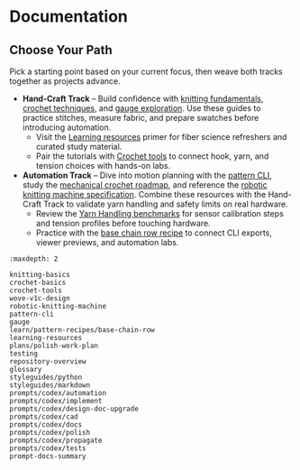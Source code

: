# Documentation

## Choose Your Path

Pick a starting point based on your current focus, then weave both tracks together as projects
advance.

- **Hand-Craft Track** – Build confidence with [knitting fundamentals](knitting-basics.md),
  [crochet techniques](crochet-basics.md), and [gauge exploration](gauge.md). Use these guides to
  practice stitches, measure fabric, and prepare swatches before introducing automation.
  - Visit the [Learning resources](learning-resources.md) primer for fiber science refreshers and
    curated study material.
  - Pair the tutorials with [Crochet tools](crochet-tools.md) to connect hook, yarn, and tension
    choices with hands-on labs.
- **Automation Track** – Dive into motion planning with the [pattern CLI](pattern-cli.md), study the
  [mechanical crochet roadmap](wove-v1c-design.md), and reference the [robotic knitting machine
  specification](robotic-knitting-machine.md). Combine these resources with the Hand-Craft Track to
  validate yarn handling and safety limits on real hardware.
  - Review the [Yarn Handling benchmarks](wove-v1c-design.md#yarn-handling) for sensor calibration
    steps and tension profiles before touching hardware.
  - Practice with the [base chain row recipe](learn/pattern-recipes/base-chain-row.md) to connect CLI
    exports, viewer previews, and automation labs.

```{toctree}
:maxdepth: 2

knitting-basics
crochet-basics
crochet-tools
wove-v1c-design
robotic-knitting-machine
pattern-cli
gauge
learn/pattern-recipes/base-chain-row
learning-resources
plans/polish-work-plan
testing
repository-overview
glossary
styleguides/python
styleguides/markdown
prompts/codex/automation
prompts/codex/implement
prompts/codex/design-doc-upgrade
prompts/codex/cad
prompts/codex/docs
prompts/codex/polish
prompts/codex/propagate
prompts/codex/tests
prompt-docs-summary
```
